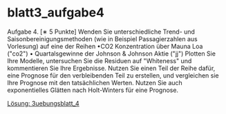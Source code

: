 # blatt3\_aufgabe4

Aufgabe 4. \[∗ 5 Punkte\] Wenden Sie unterschiedliche Trend- und Saisonbereinigungsmethoden \(wie in Beispiel Passagierzahlen aus Vorlesung\) auf eine der Reihen                                                                       •CO2 Konzentration über Mauna Loa \("co2"\)                                                                                                               • Quartalsgewinne der Johnson & Johnson Aktie \("jj"\)                                                                                 Plotten Sie Ihre Modelle, untersuchen Sie die Residuen auf "Whiteness" und kommentieren Sie Ihre Ergebnisse. Nutzen Sie einen Teil der Reihe dafür, eine Prognose für den verbleibenden Teil zu erstellen, und vergleichen sie Ihre Prognose mit den tatsächlichen Werten. Nutzen Sie auch exponentielles Glätten nach Holt-Winters für eine Prognose.

[Lösung: 3uebungsblatt\_4](https://trello.com/c/qr0XVFNj/24-3uebungsblatt4)

